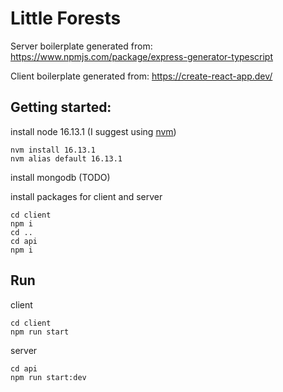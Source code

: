 # Little Forests


Server boilerplate generated from: https://www.npmjs.com/package/express-generator-typescript

Client boilerplate generated from: https://create-react-app.dev/

## Getting started:

install node 16.13.1 (I suggest using [nvm](https://github.com/nvm-sh/nvm))
```
nvm install 16.13.1
nvm alias default 16.13.1
```
install mongodb (TODO)

install packages for client and server
```
cd client
npm i
cd ..
cd api
npm i
```
## Run
client
```
cd client
npm run start   
```
server
```
cd api
npm run start:dev
```
